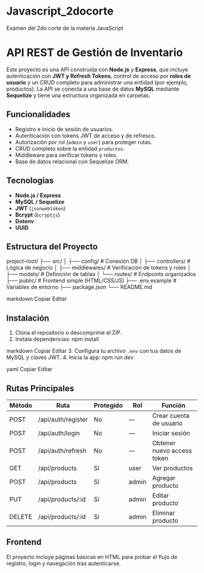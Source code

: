 # Javascript_2docorte
Examen del 2do corte de la materia JavaScript
 
# API REST de Gestión de Inventario

Este proyecto es una API construida con **Node.js** y **Express**, que incluye autenticación con **JWT y Refresh Tokens**, control de acceso por **roles de usuario** y un CRUD completo para administrar una entidad (por ejemplo, productos). La API se conecta a una base de datos **MySQL** mediante **Sequelize** y tiene una estructura organizada en carpetas.

## Funcionalidades

- Registro e inicio de sesión de usuarios.
- Autenticación con tokens JWT de acceso y de refresco.
- Autorización por rol (`admin` y `user`) para proteger rutas.
- CRUD completo sobre la entidad `productos`.
- Middleware para verificar tokens y roles.
- Base de datos relacional con Sequelize ORM.

## Tecnologías

- **Node.js / Express**
- **MySQL / Sequelize**
- **JWT** (`jsonwebtoken`)
- **Bcrypt** (`bcryptjs`)
- **Dotenv**
- **UUID**

## Estructura del Proyecto

project-root/
├── src/
│ ├── config/ # Conexión DB
│ ├── controllers/ # Lógica de negocio
│ ├── middlewares/ # Verificación de tokens y roles
│ ├── models/ # Definición de tablas
│ └── routes/ # Endpoints organizados
├── public/ # Frontend simple (HTML/CSS/JS)
├── .env.example # Variables de entorno
├── package.json
└── README.md

markdown
Copiar
Editar

## Instalación

1. Clona el repositorio o descomprime el ZIP.
2. Instala dependencias:
npm install

markdown
Copiar
Editar
3. Configura tu archivo `.env` con tus datos de MySQL y claves JWT.
4. Inicia la app:
npm run dev

yaml
Copiar
Editar

## Rutas Principales

| Método | Ruta                    | Protegido | Rol     | Función                      |
|--------|-------------------------|-----------|---------|------------------------------|
| POST   | /api/auth/register      | No        | —       | Crear cuenta de usuario      |
| POST   | /api/auth/login         | No        | —       | Iniciar sesión               |
| POST   | /api/auth/refresh       | No        | —       | Obtener nuevo access token   |
| GET    | /api/products           | Sí        | user    | Ver productos                |
| POST   | /api/products           | Sí        | admin   | Agregar producto             |
| PUT    | /api/products/:id       | Sí        | admin   | Editar producto              |
| DELETE | /api/products/:id       | Sí        | admin   | Eliminar producto            |

## Frontend

El proyecto incluye páginas básicas en HTML para probar el flujo de registro, login y navegación tras autenticarse.
